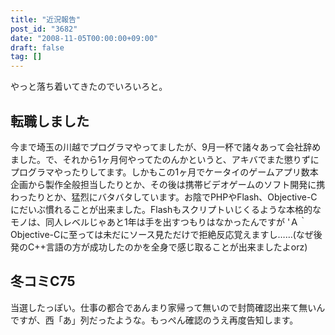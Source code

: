 ```yaml
---
title: "近況報告"
post_id: "3682"
date: "2008-11-05T00:00:00+09:00"
draft: false
tag: []
---
```



やっと落ち着いてきたのでいろいろと。
## 転職しました
今まで埼玉の川越でプログラマやってましたが、9月一杯で諸々あって会社辞めました。で、それから1ヶ月何やってたのんかというと、アキバでまた懲りずにプログラマやったりしてます。しかもこの1ヶ月でケータイのゲームアプリ数本企画から製作全般担当したりとか、その後は携帯ビデオゲームのソフト開発に携わったりとか、猛烈にバタバタしています。お陰でPHPやFlash、Objective-Cにだいぶ慣れることが出来ました。Flashもスクリプトいじくるような本格的なモノは、同人レベルじゃあと1年は手を出すつもりはなかったんですが 'Ａ｀ Objective-Cに至っては未だにソース見ただけで拒絶反応覚えますし……(なぜ後発のC++言語の方が成功したのかを全身で感じ取ることが出来ましたよorz)
## 冬コミC75
当選したっぽい。仕事の都合であんまり家帰って無いので封筒確認出来て無いんですが、西「あ」列だったような。もっぺん確認のうえ再度告知します。

